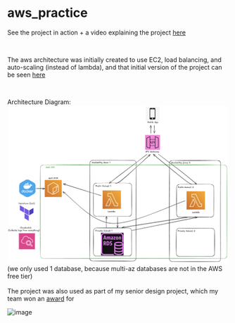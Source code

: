 # aws_practice
See the project in action + a video explaining the project [here](https://www.linkedin.com/posts/william-griner_heres-a-deeper-explanation-the-cloud-architecture-activity-7330838046499635201-H9ln?utm_source=share&utm_medium=member_desktop&rcm=ACoAAEbB8FUBcV2OpSDRUf_6UPde4yrsl9VRh2M)

<br>

The aws architecture was initially created to use EC2, load balancing, and auto-scaling (instead of lambda), and that initial version of the project can be seen [here](https://github.com/willyg23/aws_practice/tree/0b378fe346bea511106ac5d708a35b9d16e65bdc)

<br>

Architecture Diagram:
![image](./senior_design_architecture_diagram.png)
(we only used 1 database, because multi-az databases are not in the AWS free tier)
<br>
<br>
The project was also used as part of my senior design project, which my team won an [award](https://www.linkedin.com/posts/william-griner_happy-to-announce-that-my-senior-design-group-activity-7330832392368074754-os8e?utm_source=share&utm_medium=member_desktop&rcm=ACoAAEbB8FUBcV2OpSDRUf_6UPde4yrsl9VRh2M) for

![image](./senior_design_pic_1.png)

